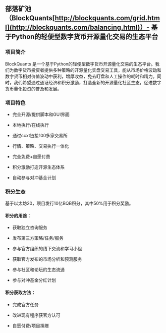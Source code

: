 ## 部落矿池（BlockQuants[http://blockquants.com/grid.html](http://blockquants.com/balancing.html)）- 基于Python的轻便型数字货币开源量化交易的生态平台
### 项目简介
BlockQuants 是一个基于Python的轻便型数字货币开源量化交易的生态平台。我们为数字货币投资者提供多种策略的开源量化实盘交易工具，能从市场价格波动和数字货币相对价值波动中获利，增厚收益，免去盯盘和人工操作的耗时和精力。同时，我们希望通过通证经济和积分激励，打造全新的开源量化社区生态，促进数字货币量化投资的普及和发展。

### 项目特色

- 完全开源/提供脚本和GUI界面

- 本地执行/在线执行

- 通过ccxt链接100多家交易所

- 行情、策略、交易执行一体化

- 完全免费+自愿付费

- 积分激励打造开源生态体系

- 自动参与对冲基金计划

### 积分生态
基于以太坊20，项目发行10亿BQB积分，其中50%用于积分奖励。

#### 积分的用途：

- 获取独立咨询服务

- 发布第三方策略/任务/服务

- 参与官方组织的线下交流和学习小组

- 获取官方发布的市场分析和预测服务

- 参与社区和论坛的生态流通

- 参与对冲基金分红计划

#### 积分获取方法：

- 完成官方任务

- 改进现有程序获官方认可

- 自愿付费/项目捐赠
